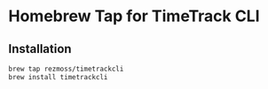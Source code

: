 # Homebrew Tap for TimeTrack CLI

## Installation

```bash
brew tap rezmoss/timetrackcli
brew install timetrackcli
